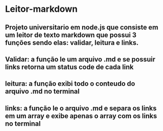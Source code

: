 # Leitor-markdown

## Projeto universitario em node.js que consiste em um leitor de texto markdown que possui 3 funções sendo elas: validar, leitura e links.

## Validar: a função le um arquivo .md e se possuir links retorna um status code de cada link

## leitura: a função exibi todo o conteudo do arquivo .md no terminal

## links: a função le o arquivo .md e separa os links em um array e exibe apenas o array com os links no terminal
